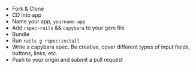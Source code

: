 -  Fork & Clone
-  CD into app
-  Name your app, `yourname-app`
-  Add `rspec-rails` && `capybara` to your gem file
-  Bundle
-  Run `rails g rspec:install`
-  Write a capybara spec. Be creative, cover different types of input fields, buttons, links, etc.
-  Push to your origin and submit a pull request
